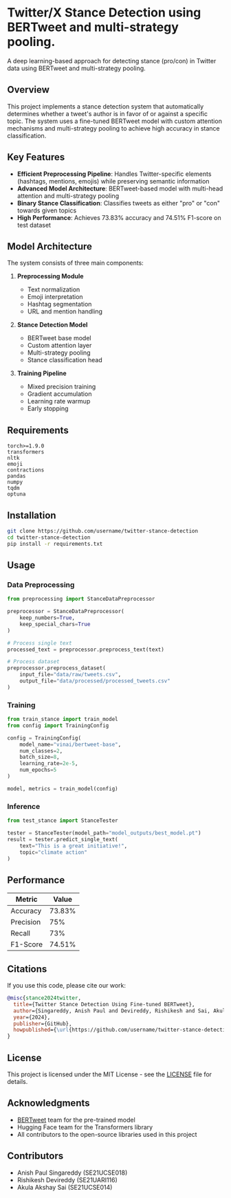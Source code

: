 # Twitter/X Stance Detection using BERTweet and multi-strategy pooling.

A deep learning-based approach for detecting stance (pro/con) in Twitter data using BERTweet and multi-strategy pooling.

## Overview

This project implements a stance detection system that automatically determines whether a tweet's author is in favor of or against a specific topic. The system uses a fine-tuned BERTweet model with custom attention mechanisms and multi-strategy pooling to achieve high accuracy in stance classification.

## Key Features

- **Efficient Preprocessing Pipeline**: Handles Twitter-specific elements (hashtags, mentions, emojis) while preserving semantic information
- **Advanced Model Architecture**: BERTweet-based model with multi-head attention and multi-strategy pooling
- **Binary Stance Classification**: Classifies tweets as either "pro" or "con" towards given topics
- **High Performance**: Achieves 73.83% accuracy and 74.51% F1-score on test dataset

## Model Architecture

The system consists of three main components:

1. **Preprocessing Module**

   - Text normalization
   - Emoji interpretation
   - Hashtag segmentation
   - URL and mention handling

2. **Stance Detection Model**

   - BERTweet base model
   - Custom attention layer
   - Multi-strategy pooling
   - Stance classification head

3. **Training Pipeline**
   - Mixed precision training
   - Gradient accumulation
   - Learning rate warmup
   - Early stopping

## Requirements

```
torch>=1.9.0
transformers
nltk
emoji
contractions
pandas
numpy
tqdm
optuna
```

## Installation

```bash
git clone https://github.com/username/twitter-stance-detection
cd twitter-stance-detection
pip install -r requirements.txt
```

## Usage

### Data Preprocessing

```python
from preprocessing import StanceDataPreprocessor

preprocessor = StanceDataPreprocessor(
    keep_numbers=True,
    keep_special_chars=True
)

# Process single text
processed_text = preprocessor.preprocess_text(text)

# Process dataset
preprocessor.preprocess_dataset(
    input_file="data/raw/tweets.csv",
    output_file="data/processed/processed_tweets.csv"
)
```

### Training

```python
from train_stance import train_model
from config import TrainingConfig

config = TrainingConfig(
    model_name="vinai/bertweet-base",
    num_classes=2,
    batch_size=8,
    learning_rate=2e-5,
    num_epochs=5
)

model, metrics = train_model(config)
```

### Inference

```python
from test_stance import StanceTester

tester = StanceTester(model_path="model_outputs/best_model.pt")
result = tester.predict_single_text(
    text="This is a great initiative!",
    topic="climate action"
)
```

## Performance

| Metric    | Value  |
| --------- | ------ |
| Accuracy  | 73.83% |
| Precision | 75%    |
| Recall    | 73%    |
| F1-Score  | 74.51% |

## Citations

If you use this code, please cite our work:

```bibtex
@misc{stance2024twitter,
  title={Twitter Stance Detection Using Fine-tuned BERTweet},
  author={Singareddy, Anish Paul and Devireddy, Rishikesh and Sai, Akula Akshay},
  year={2024},
  publisher={GitHub},
  howpublished={\url{https://github.com/username/twitter-stance-detection}}
}
```

## License

This project is licensed under the MIT License - see the [LICENSE](LICENSE) file for details.

## Acknowledgments

- [BERTweet](https://github.com/VinAIResearch/BERTweet) team for the pre-trained model
- Hugging Face team for the Transformers library
- All contributors to the open-source libraries used in this project

## Contributors

- Anish Paul Singareddy (SE21UCSE018)
- Rishikesh Devireddy (SE21UARI116)
- Akula Akshay Sai (SE21UCSE014)
